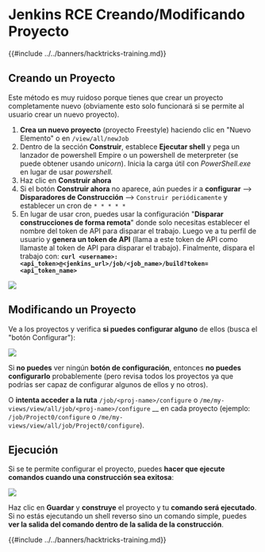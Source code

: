 # Jenkins RCE Creando/Modificando Proyecto

{{#include ../../banners/hacktricks-training.md}}

## Creando un Proyecto

Este método es muy ruidoso porque tienes que crear un proyecto completamente nuevo (obviamente esto solo funcionará si se permite al usuario crear un nuevo proyecto).

1. **Crea un nuevo proyecto** (proyecto Freestyle) haciendo clic en "Nuevo Elemento" o en `/view/all/newJob`
2. Dentro de la sección **Construir**, establece **Ejecutar shell** y pega un lanzador de powershell Empire o un powershell de meterpreter (se puede obtener usando _unicorn_). Inicia la carga útil con _PowerShell.exe_ en lugar de usar _powershell._
3. Haz clic en **Construir ahora**
1. Si el botón **Construir ahora** no aparece, aún puedes ir a **configurar** --> **Disparadores de Construcción** --> `Construir periódicamente` y establecer un cron de `* * * * *`
2. En lugar de usar cron, puedes usar la configuración "**Disparar construcciones de forma remota**" donde solo necesitas establecer el nombre del token de API para disparar el trabajo. Luego ve a tu perfil de usuario y **genera un token de API** (llama a este token de API como llamaste al token de API para disparar el trabajo). Finalmente, dispara el trabajo con: **`curl <username>:<api_token>@<jenkins_url>/job/<job_name>/build?token=<api_token_name>`**

![](<../../images/image (165).png>)

## Modificando un Proyecto

Ve a los proyectos y verifica **si puedes configurar alguno** de ellos (busca el "botón Configurar"):

![](<../../images/image (265).png>)

Si **no puedes** ver ningún **botón de configuración**, entonces **no puedes** **configurarlo** probablemente (pero revisa todos los proyectos ya que podrías ser capaz de configurar algunos de ellos y no otros).

O **intenta acceder a la ruta** `/job/<proj-name>/configure` o `/me/my-views/view/all/job/<proj-name>/configure` \_\_ en cada proyecto (ejemplo: `/job/Project0/configure` o `/me/my-views/view/all/job/Project0/configure`).

## Ejecución

Si se te permite configurar el proyecto, puedes **hacer que ejecute comandos cuando una construcción sea exitosa**:

![](<../../images/image (98).png>)

Haz clic en **Guardar** y **construye** el proyecto y tu **comando será ejecutado**.\
Si no estás ejecutando un shell reverso sino un comando simple, puedes **ver la salida del comando dentro de la salida de la construcción**.

{{#include ../../banners/hacktricks-training.md}}

